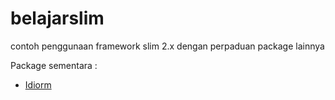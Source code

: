 # belajarslim
contoh penggunaan framework slim 2.x dengan perpaduan package lainnya

Package sementara :
* [Idiorm](https://github.com/j4mie/idiorm)
